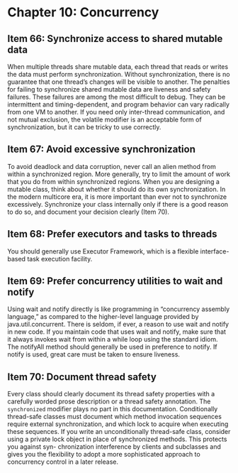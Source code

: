 # Chapter 10: Concurrency

## Item 66: Synchronize access to shared mutable data

When multiple threads share mutable data, each thread that reads or writes the data must perform synchronization. Without synchronization, there is no guarantee that one thread’s changes will be visible to another. The penalties for failing to synchronize shared mutable data are liveness and safety failures. These failures are among the most difficult to debug. They can be intermittent and timing-dependent, and program behavior can vary radically from one VM to another. If you need only inter-thread communication, and not mutual exclusion, the volatile modifier is an acceptable form of synchronization, but it can be tricky to use correctly.

## Item 67: Avoid excessive synchronization

To avoid deadlock and data corruption, never call an alien method from within a synchronized region. More generally, try to limit the amount of work that you do from within synchronized regions. When you are designing a mutable class, think about whether it should do its own synchronization. In the modern multicore era, it is more important than ever not to synchronize excessively. Synchronize your class internally only if there is a good reason to do so, and document your decision clearly (Item 70).

## Item 68: Prefer executors and tasks to threads

You should generally use Executor Framework, which is a flexible interface-based task execution facility.

## Item 69: Prefer concurrency utilities to wait and notify

Using wait and notify directly is like programming in “concurrency assembly language,” as compared to the higher-level language provided by java.util.concurrent. There is seldom, if ever, a reason to use wait and notify in new code. If you maintain code that uses wait and notify, make sure that it always invokes wait from within a while loop using the standard idiom. The notifyAll method should generally be used in preference to notify. If notify is used, great care must be taken to ensure liveness.

## Item 70: Document thread safety

Every class should clearly document its thread safety properties with a carefully worded prose description or a thread safety annotation. The `synchronized` modifier plays no part in this documentation. Conditionally thread-safe classes must document which method invocation sequences require external synchronization, and which lock to acquire when executing these sequences. If you write an unconditionally thread-safe class, consider using a private lock object in place of synchronized methods. This protects you against syn- chronization interference by clients and subclasses and gives you the flexibility to adopt a more sophisticated approach to concurrency control in a later release.
